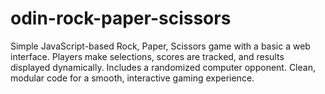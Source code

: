 # odin-rock-paper-scissors
Simple JavaScript-based Rock, Paper, Scissors game with a basic a web interface. Players make selections, scores are tracked, and results displayed dynamically. Includes a randomized computer opponent. Clean, modular code for a smooth, interactive gaming experience.
